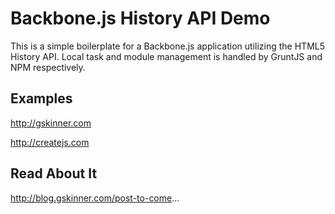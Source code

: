 # Backbone.js History API Demo
This is a simple boilerplate for a Backbone.js application utilizing the HTML5 History API. Local task and module management is handled by GruntJS and NPM respectively.

## Examples

http://gskinner.com

http://createjs.com

## Read About It

http://blog.gskinner.com/post-to-come...
